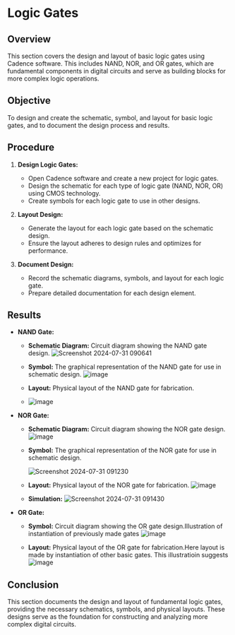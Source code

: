 

# Logic Gates

## Overview

This section covers the design and layout of basic logic gates using Cadence software. This includes NAND, NOR, and OR gates, which are fundamental components in digital circuits and serve as building blocks for more complex logic operations.

## Objective

To design and create the schematic, symbol, and layout for basic logic gates, and to document the design process and results.

## Procedure

1. **Design Logic Gates:**
   - Open Cadence software and create a new project for logic gates.
   - Design the schematic for each type of logic gate (NAND, NOR, OR) using CMOS technology.
   - Create symbols for each logic gate to use in other designs.

2. **Layout Design:**
   - Generate the layout for each logic gate based on the schematic design.
   - Ensure the layout adheres to design rules and optimizes for performance.

3. **Document Design:**
   - Record the schematic diagrams, symbols, and layout for each logic gate.
   - Prepare detailed documentation for each design element.

## Results

- **NAND Gate:**
  - **Schematic Diagram:** Circuit diagram showing the NAND gate design.
    ![Screenshot 2024-07-31 090641](https://github.com/user-attachments/assets/d0891360-7f36-427b-ac97-e24f60196eb4)

    
  - **Symbol:** The graphical representation of the NAND gate for use in schematic design.
    ![image](https://github.com/user-attachments/assets/97080996-f97d-47ea-9d1f-8999852ffa18)

    
  - **Layout:** Physical layout of the NAND gate for fabrication.
  - ![image](https://github.com/user-attachments/assets/e3b3ae35-1b37-4d3e-b8c8-db603cc31b27)

    

- **NOR Gate:**
  - **Schematic Diagram:** Circuit diagram showing the NOR gate design.
    ![image](https://github.com/user-attachments/assets/db4dfdce-8c72-4e65-98ba-79a9052148c8)


  - **Symbol:** The graphical representation of the NOR gate for use in schematic design.
    
    ![Screenshot 2024-07-31 091230](https://github.com/user-attachments/assets/aeb9feb7-7bcc-483b-95e3-76ca159c2bc7)
    
  - **Layout:** Physical layout of the NOR gate for fabrication.
    ![image](https://github.com/user-attachments/assets/c9159810-408c-4bda-b1b0-9a64dceec77b)


    
  - **Simulation:** 
    ![Screenshot 2024-07-31 091430](https://github.com/user-attachments/assets/25b1cf76-2396-46e0-84e7-e14b8bdf800d)


- **OR Gate:**
  - **Symbol:** Circuit diagram showing the OR gate design.Illustration of instantiation of previously made gates
    ![image](https://github.com/user-attachments/assets/3c64dd29-8729-41b7-ab34-d49e448da2a7)
    
  - **Layout:** Physical layout of the OR gate for fabrication.Here layout is made by instantiation of other basic gates. This illustratioin suggests 
    ![image](https://github.com/user-attachments/assets/a5475d92-7fda-4601-a87b-5744f96f7e72)



## Conclusion

This section documents the design and layout of fundamental logic gates, providing the necessary schematics, symbols, and physical layouts. These designs serve as the foundation for constructing and analyzing more complex digital circuits.

